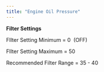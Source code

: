 ```yaml
---
title: "Engine Oil Pressure"
---
```




**Filter Settings**


FIlter Setting Minimum = 0&nbsp; (OFF)

FIlter Setting Maximum = 50

Recommended Filter Range = 35 - 40

